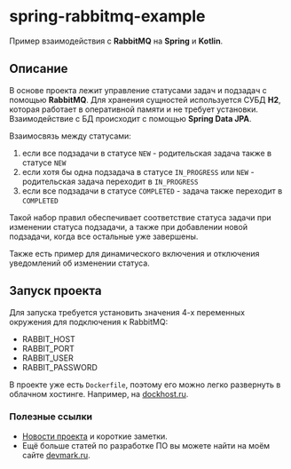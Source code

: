 # spring-rabbitmq-example
Пример взаимодействия с **RabbitMQ** на **Spring** и **Kotlin**.

## Описание
В основе проекта лежит управление статусами задач и подзадач с помощью **RabbitMQ**. Для хранения сущностей используется СУБД **H2**, которая работает в оперативной памяти и не требует установки. Взаимодействие с БД происходит с помощью **Spring Data JPA**.

Взаимосвязь между статусами:
1. если все подзадачи в статусе `NEW` - родительская задача также в статусе `NEW`
2. если хотя бы одна подзадача в статусе `IN_PROGRESS` или `NEW` - родительская задача переходит в `IN_PROGRESS`
3. если все подзадачи в статусе `COMPLETED` - задача также переходит в `COMPLETED`

Такой набор правил обеспечивает соответствие статуса задачи при изменении статуса подзадачи, а также при добавлении новой подзадачи, когда все остальные уже завершены.

Также есть пример для динамического включения и отключения уведомлений об изменении статуса.

## Запуск проекта
Для запуска требуется установить значения 4-х переменных окружения для подключения к RabbitMQ:
- RABBIT_HOST
- RABBIT_PORT
- RABBIT_USER
- RABBIT_PASSWORD

В проекте уже есть `Dockerfile`, поэтому его можно легко развернуть в облачном хостинге. Например, на [dockhost.ru](https://dockhost.ru/?utm_source=devmark&utm_medium=cpa&utm_campaign=devmark&p=z8i9gexg).

### Полезные ссылки
* [Новости проекта](https://t.me/+RjrPWNUEwf8wZTMy) и короткие заметки.
* Ещё больше статей по разработке ПО вы можете найти на моём сайте [devmark.ru](https://devmark.ru/).